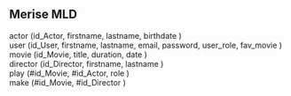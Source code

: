 ## Merise MLD
actor (id_Actor, firstname, lastname, birthdate )<br>
user (id_User, firstname, lastname, email, password, user_role, fav_movie )<br>
movie (id_Movie, title, duration, date )<br>
director (id_Director, firstname, lastname )<br>
play (#id_Movie, #id_Actor, role )<br>
make (#id_Movie, #id_Director )<br>